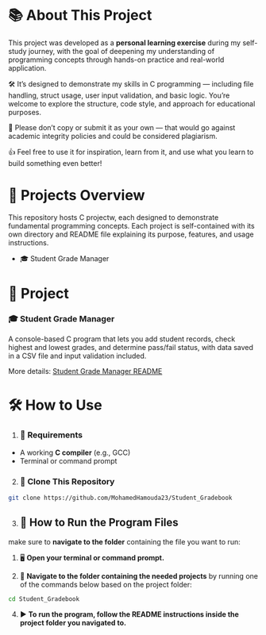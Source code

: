 # 📚 About This Project

This project was developed as a **personal learning exercise** during my self-study journey, with the goal of deepening my understanding of programming concepts through hands-on practice and real-world application.

🛠️ It’s designed to demonstrate my skills in C programming — including file handling, struct usage, user input validation, and basic logic. You’re welcome to explore the structure, code style, and approach for educational purposes.

🚫 Please don’t copy or submit it as your own — that would go against academic integrity policies and could be considered plagiarism.

👍 Feel free to use it for inspiration, learn from it, and use what you learn to build something even better!


# 📁 Projects Overview

This repository hosts C projectw, each designed to demonstrate fundamental programming concepts. Each project is self-contained with its own directory and README file explaining its purpose, features, and usage instructions.

- 🎓 Student Grade Manager  


# 🚀 Project

### 🎓 Student Grade Manager  
A console-based C program that lets you add student records, check highest and lowest grades, and determine pass/fail status, with data saved in a CSV file and input validation included.  

More details: [Student Grade Manager README](Student_Gradebook/README.md)


# 🛠 How to Use

1. ### 🧰 Requirements

- A working **C compiler** (e.g., GCC)
- Terminal or command prompt

2. ### 🔄 Clone This Repository

```bash
git clone https://github.com/MohamedHamouda23/Student_Gradebook
```

3. ## 🚀 How to Run the Program Files

 make sure to **navigate to the folder** containing the file you want to run:


1. 🖥️ **Open your terminal or command prompt.**

2. 📂 **Navigate to the folder containing the needed projects** by running one of the commands below based on the project folder:

```bash
cd Student_Gradebook
```

4. ▶️ **To run the program, follow the README instructions inside the project folder you navigated to.**



